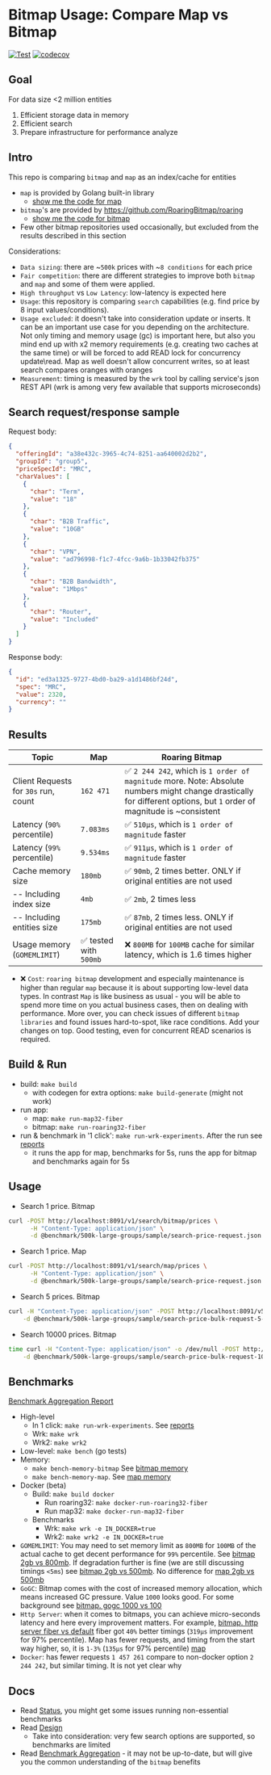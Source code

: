 # Bitmap Usage: Compare Map vs Bitmap

[![Test](https://github.com/marniks7/bitmap-usage/actions/workflows/test.yaml/badge.svg)](https://github.com/marniks7/bitmap-usage/actions/workflows/test.yaml)
[![codecov](https://codecov.io/gh/marniks7/bitmap-usage/branch/master/graph/badge.svg?token=YDLIOFV6AQ)](https://codecov.io/gh/marniks7/bitmap-usage)

## Goal

For data size <2 million entities

1. Efficient storage data in memory
2. Efficient search
3. Prepare infrastructure for performance analyze

## Intro

This repo is comparing `bitmap` and `map` as an index/cache for entities

* `map` is provided by Golang built-in library
    * [show me the code for map](handlers-map/search-price.go)
* `bitmap`'s are provided by https://github.com/RoaringBitmap/roaring
    * [show me the code for bitmap](handlers-roaring/search-price.go)
* Few other bitmap repositories used occasionally, but excluded from the results described in this section

Considerations:

* `Data sizing`: there are ~`500k` prices with ~`8 conditions` for each price
* `Fair competition`: there are different strategies to improve both `bitmap` and `map` and some of them were applied.
* `High throughput` vs `Low Latency`: low-latency is expected here
* `Usage`: this repository is comparing `search` capabilities (e.g. find price by 8 input values/conditions).
* `Usage excluded`: it doesn't take into consideration update or inserts. It can be an important use case for you
  depending on the architecture. Not only timing and memory usage (gc) is important here, but also you mind end up with
  x2 memory requirements (e.g. creating two caches at the same time) or will be forced to add READ lock for concurrency
  update\read. Map as well doesn't allow concurrent writes, so at least search compares oranges with oranges
* `Measurement`: timing is measured by the `wrk` tool by calling service's json REST API (wrk is among very few
  available that supports microseconds)

## Search request/response sample

Request body:

```json
{
  "offeringId": "a38e432c-3965-4c74-8251-aa640002d2b2",
  "groupId": "group5",
  "priceSpecId": "MRC",
  "charValues": [
    {
      "char": "Term",
      "value": "18"
    },
    {
      "char": "B2B Traffic",
      "value": "10GB"
    },
    {
      "char": "VPN",
      "value": "ad796998-f1c7-4fcc-9a6b-1b33042fb375"
    },
    {
      "char": "B2B Bandwidth",
      "value": "1Mbps"
    },
    {
      "char": "Router",
      "value": "Included"
    }
  ]
}
```

Response body:

```json
{
  "id": "ed3a1325-9727-4bd0-ba29-a1d1486bf24d",
  "spec": "MRC",
  "value": 2320,
  "currency": ""
}
```

## Results

| Topic                                | Map                   | Roaring Bitmap                                                                                                                                                        |
|--------------------------------------|-----------------------|-----------------------------------------------------------------------------------------------------------------------------------------------------------------------|
| Client Requests for `30s` run, count | `162 471`             | ✅ `2 244 242`, which is `1 order of magnitude` more. Note: Absolute numbers might change drastically for different options, but `1` order of magnitude is ~consistent |
| Latency (`90%` percentile)           | `7.083ms`             | ✅ `510µs`, which is `1 order of magnitude` faster                                                                                                                     |
| Latency (`99%` percentile)           | `9.534ms`             | ✅ `911µs`, which is `1 order of magnitude` faster                                                                                                                     |
| Cache memory size                    | `180mb`               | ✅ `90mb`, 2 times better. ONLY if original entities are not used                                                                                                      |
| -- Including index size              | `4mb`                 | ✅ `2mb`, 2 times less                                                                                                                                                 |
| -- Including entities size           | `175mb`               | ✅ `87mb`, 2 times less. ONLY if original entities are not used                                                                                                        |                                                                      |
| Usage memory (`GOMEMLIMIT`)          | ✅ tested with `500mb` | ❌ `800MB` for `100MB` cache for similar latency, which is 1.6 times higher                                                                                            |

* ❌ `Cost`: `roaring bitmap` development and especially maintenance is higher than regular `map` because it is about
  supporting low-level data types. In contrast `Map` is like business as usual - you will be able to spend more time on
  you actual business cases, then on dealing with performance. More over, you can check issues of
  different `bitmap libraries` and found issues hard-to-spot, like race conditions. Add your changes on top.
  Good testing, even for concurrent READ scenarios is required.

## Build & Run

* build: `make build`
    * with codegen for extra options: `make build-generate` (might not work)
* run app:
    * map: `make run-map32-fiber`
    * bitmap: `make run-roaring32-fiber`
* run & benchmark in '1 click': `make run-wrk-experiments`. After the run see [reports](reports)
    * it runs the app for map, benchmarks for 5s, runs the app for bitmap and benchmarks again for 5s

## Usage

* Search 1 price. Bitmap

```bash
curl -POST http://localhost:8091/v1/search/bitmap/prices \
      -H "Content-Type: application/json" \
      -d @benchmark/500k-large-groups/sample/search-price-request.json
```

* Search 1 price. Map

```bash
curl -POST http://localhost:8091/v1/search/map/prices \
      -H "Content-Type: application/json" \
      -d @benchmark/500k-large-groups/sample/search-price-request.json
```

* Search 5 prices. Bitmap

```bash
curl -H "Content-Type: application/json" -POST http://localhost:8091/v5/search/bitmap/bulk/prices \
    -d @benchmark/500k-large-groups/sample/search-price-bulk-request-5-nd.json
```

* Search 10000 prices. Bitmap

```bash
time curl -H "Content-Type: application/json" -o /dev/null -POST http://localhost:8091/v5/search/bitmap/bulk/prices \
    -d @benchmark/500k-large-groups/sample/search-price-bulk-request-10000-nd.json
```

## Benchmarks

[Benchmark Aggregation Report](docs/benchmark.md)

* High-level
    * In 1 click: `make run-wrk-experiments`. See [reports](reports)
    * Wrk: `make wrk`
    * Wrk2: `make wrk2`
* Low-level: `make bench` (go tests)
* Memory:
    * `make bench-memory-bitmap`
      See [bitmap memory](benchmark/500k-large-groups/bitmap/memory)
    * `make bench-memory-map`. See [map memory](benchmark/500k-large-groups/map/memory)
* Docker (beta)
    * Build: `make build docker`
        * Run roaring32: `make docker-run-roaring32-fiber`
        * Run map32: `make docker-run-map32-fiber`
    * Benchmarks
        * Wrk: `make wrk -e IN_DOCKER=true`
        * Wrk2: `make wrk2 -e IN_DOCKER=true`
* `GOMEMLIMIT`: You may need to set memory limit as `800MB` for `100MB` of the actual cache to get decent performance
  for `99%` percentile.
  See [bitmap 2gb vs 800mb](reports/2023-01-24t00-49-24z-dockermemorylimit-gomemlimit/exp-1-roaring32-dockermemorylimit-2gb-gomemlimit-1750mib.json-vs-exp-7-roaring32-dockermemorylimit-800mb-gomemlimit-650mib.json.md).
  If degradation further is fine (we are still discussing timings `<5ms`)
  see [bitmap 2gb vs 500mb](reports/2023-01-24t00-49-24z-dockermemorylimit-gomemlimit/exp-1-roaring32-dockermemorylimit-2gb-gomemlimit-1750mib.json-vs-exp-9-roaring32-dockermemorylimit-500mb-gomemlimit-400mib.json.md).
  No difference
  for [map 2gb vs 500mb](reports/2023-01-24t00-49-24z-dockermemorylimit-gomemlimit/exp-0-map32-dockermemorylimit-2gb-gomemlimit-1750mib.json-vs-exp-8-map32-dockermemorylimit-500mb-gomemlimit-400mib.json.md)
* `GoGC`: Bitmap comes with the cost of increased memory allocation, which means increased GC pressure. Value `1000`
  looks good. For some background
  see [bitmap. gogc 1000 vs 100](reports/2023-01-21T20-06-59Z-gogc/wrk-t2-c20-roaring32-Fiber-goGC1000-maxProc2.json-wrk-t2-c20-roaring32-Fiber-goGC100-maxProc2.json.md)
* `Http Server`: when it comes to bitmaps, you can achieve micro-seconds latency and here every improvement
  matters. For example,
  [bitmap. http server fiber vs default](reports/2023-01-21T17-28-56Z-http-server/wrk-t2-c20-roaring32-Fiber-goGC1000-maxProc2.json-wrk-t2-c20-roaring32-Default-goGC1000-maxProc2.json.md)
  fiber got `40%` better timings (`319µs` improvement for 97% percentile). Map has fewer requests, and timing from the
  start way higher,
  so, it is `1-3%` (`135µs` for 97%
  percentile) [map](reports/2023-01-21T17-28-56Z-http-server/wrk-t2-c20-map32-Fiber-goGC1000-maxProc2.json-wrk-t2-c20-map32-Default-goGC1000-maxProc2.json.md)
* `Docker`: has fewer requests `1 457 261` compare to non-docker option `2 244 242`, but similar timing. It is not yet
  clear why

## Docs

* Read [Status](docs/status.md), you might get some issues running non-essential benchmarks
* Read [Design](docs/design.md)
    * Take into consideration: very few search options are supported, so benchmarks are limited
* Read [Benchmark Aggregation](docs/benchmark.md) - it may not be up-to-date, but will give you the common understanding
  of the `bitmap` benefits
